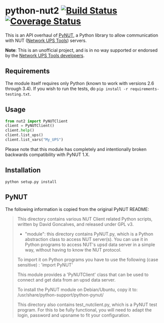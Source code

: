 python-nut2 [![Build Status](https://travis-ci.org/george2/python-nut2.svg?branch=master)](https://travis-ci.org/george2/python-nut2) [![Coverage Status](https://coveralls.io/repos/george2/python-nut2/badge.png?branch=development)](https://coveralls.io/r/george2/python-nut2)
===========

This is an API overhaul of [PyNUT](https://github.com/networkupstools/nut/tree/master/scripts/python),
a Python library to allow communication with NUT ([Network UPS Tools](http://www.networkupstools.org/))
servers.

**Note**: This is an unofficial project, and is in no way supported or
endorsed by the [Network UPS Tools developers](https://github.com/networkupstools).

## Requirements

The module itself requires only Python (known to work with versions 2.6 through
3.4). If you wish to run the tests, do `pip install -r requirements-testing.txt`.

## Usage

```python
from nut2 import PyNUTClient
client = PyNUTClient()
client.help()
client.list_ups()
client.list_vars("My_UPS")
```

Please note that this module has completely and intentionally broken
backwards compatibility with PyNUT 1.X.

## Installation

    python setup.py install

## PyNUT

The following information is copied from the original PyNUT README:

> This directory contains various NUT Client related Python scripts, written by
> David Goncalves, and released under GPL v3.
> 
> * "module": this directory contains PyNUT.py, which is a Python abstraction
> class to access NUT server(s). You can use it in Python programs to access NUT's
> upsd data server in a simple way, without having to know the NUT protocol.
> 
> To import it on Python programs you have to use the following (case sensitive) :
> 'import PyNUT'
> 
> This module provides a 'PyNUTClient' class that can be used to connect and get
> data from an upsd data server.
> 
> To install the PyNUT module on Debian/Ubuntu, copy it to:
> /usr/share/python-support/python-pynut/
> 
> This directory also contains test_nutclient.py, which is a PyNUT test program.
> For this to be fully functional, you will need to adapt the login, password and
> upsname to fit your configuration.
